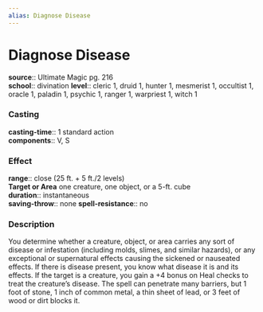 ```yaml
---
alias: Diagnose Disease
---
```


# Diagnose Disease 

**source**:: Ultimate Magic pg. 216  
**school**:: divination
**level**:: cleric 1, druid 1, hunter 1, mesmerist 1, occultist 1, oracle 1, paladin 1, psychic 1, ranger 1, warpriest 1, witch 1

### Casting 

**casting-time**:: 1 standard action  
**components**:: V, S

### Effect 

**range**:: close (25 ft. + 5 ft./2 levels)  
**Target or Area** one creature, one object, or a 5-ft. cube  
**duration**:: instantaneous  
**saving-throw**:: none
**spell-resistance**:: no

### Description 

You determine whether a creature, object, or area carries any sort of disease or infestation (including molds, slimes, and similar hazards), or any exceptional or supernatural effects causing the sickened or nauseated effects. If there is disease present, you know what disease it is and its effects. If the target is a creature, you gain a +4 bonus on Heal checks to treat the creature’s disease. The spell can penetrate many barriers, but 1 foot of stone, 1 inch of common metal, a thin sheet of lead, or 3 feet of wood or dirt blocks it.
